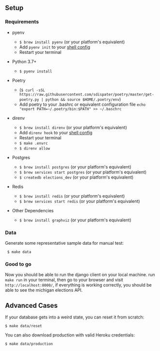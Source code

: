 ## Setup

### Requirements

- pyenv

  - `$ brew install pyenv` (or your platform's equivalent)
  - Add `pyenv init` to your [shell config](https://github.com/pyenv/pyenv#installation)
  - Restart your terminal

- Python 3.7+

  - `$ pyenv install`

- Poetry

  - (`$ curl -sSL https://raw.githubusercontent.com/sdispater/poetry/master/get-poetry.py | python && source $HOME/.poetry/env`)
  - Add poetry to your .bashrc or equivalent configuration file `echo "export PATH=~/.poetry/bin:$PATH" >> ~/.baschrc`

- direnv

  - `$ brew install direnv` (or your platform's equivalent)
  - Add `direnv hook` to your [shell config](https://direnv.net/)
  - Restart your terminal
  - `$ make .envrc`
  - `$ direnv allow`

- Postgres

  - `$ brew install postgres` (or your platform's equivalent)
  - `$ brew services start postgres` (or your platform's equivalent)
  - `$ createdb elections_dev` (or your platform's equivalent)

- Redis

  - `$ brew install redis` (or your platform's equivalent)
  - `$ brew services start redis` (or your platform's equivalent)

- Other Dependencies
  - `$ brew install graphviz` (or your platform's equivalent)

### Data

Generate some representative sample data for manual test:

```
 $ make data
```

### Good to go

Now you should be able to run the django client on your local machine. run `make run` in your terminal, then go to your browser and visit `http://localhost:8000/`,
if everything is working correctly, you should be able to see the michigan elections API.

## Advanced Cases

If your database gets into a weird state, you can reset it from scratch:

```
$ make data/reset
```

You can also download production with valid Heroku credentials:

```
$ make data/production
```
